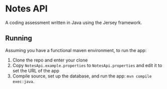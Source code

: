 # Notes API
A coding assessment written in Java using the Jersey framework.

## Running
Assuming you have a functional maven environment, to run the app:

1.  Clone the repo and enter your clone
1.  Copy `NotesApi.example.properties` to `NotesApi.properties` and edit it to set the URL of the app
1.  Compile source, set up the database, and run the app: `mvn compile exec:java`.
